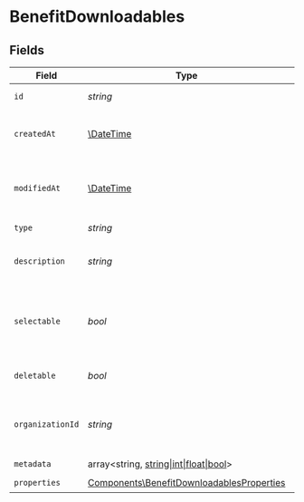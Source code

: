 # BenefitDownloadables


## Fields

| Field                                                                                                  | Type                                                                                                   | Required                                                                                               | Description                                                                                            |
| ------------------------------------------------------------------------------------------------------ | ------------------------------------------------------------------------------------------------------ | ------------------------------------------------------------------------------------------------------ | ------------------------------------------------------------------------------------------------------ |
| `id`                                                                                                   | *string*                                                                                               | :heavy_check_mark:                                                                                     | The ID of the benefit.                                                                                 |
| `createdAt`                                                                                            | [\DateTime](https://www.php.net/manual/en/class.datetime.php)                                          | :heavy_check_mark:                                                                                     | Creation timestamp of the object.                                                                      |
| `modifiedAt`                                                                                           | [\DateTime](https://www.php.net/manual/en/class.datetime.php)                                          | :heavy_check_mark:                                                                                     | Last modification timestamp of the object.                                                             |
| `type`                                                                                                 | *string*                                                                                               | :heavy_check_mark:                                                                                     | N/A                                                                                                    |
| `description`                                                                                          | *string*                                                                                               | :heavy_check_mark:                                                                                     | The description of the benefit.                                                                        |
| `selectable`                                                                                           | *bool*                                                                                                 | :heavy_check_mark:                                                                                     | Whether the benefit is selectable when creating a product.                                             |
| `deletable`                                                                                            | *bool*                                                                                                 | :heavy_check_mark:                                                                                     | Whether the benefit is deletable.                                                                      |
| `organizationId`                                                                                       | *string*                                                                                               | :heavy_check_mark:                                                                                     | The ID of the organization owning the benefit.                                                         |
| `metadata`                                                                                             | array<string, [string\|int\|float\|bool](../../Models/Components/BenefitDownloadablesMetadata.md)>     | :heavy_check_mark:                                                                                     | N/A                                                                                                    |
| `properties`                                                                                           | [Components\BenefitDownloadablesProperties](../../Models/Components/BenefitDownloadablesProperties.md) | :heavy_check_mark:                                                                                     | N/A                                                                                                    |